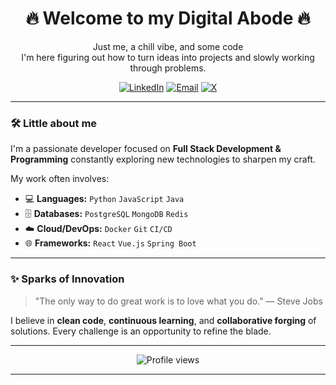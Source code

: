<div align="center">
  <h1>🔥 Welcome to my Digital Abode 🔥</h1>
  <p>Just me, a chill vibe, and some code <br> I'm here figuring out how to turn ideas into projects and slowly working through problems.</p>
</div>
<div align="center">
  <a href="https://www.linkedin.com/in/anshhhhh/" target="_blank"><img src="https://img.shields.io/badge/LinkedIn-%230077B5.svg?&style=for-the-badge&logo=linkedin&logoColor=white" alt="LinkedIn"></a>
  <a href="mailto:anshkumar975310@gmail.com"><img src="https://img.shields.io/badge/Email-D14836?style=for-the-badge&logo=gmail&logoColor=white" alt="Email"></a>
  <a href="https://x.com/a_arora937" target="_blank"><img src="https://img.shields.io/badge/Twitter-%231DA1F2.svg?&style=for-the-badge&logo=twitter&logoColor=white" alt="X"></a>
<!--   <a href="https://your-website.com" target="_blank"><img src="https://img.shields.io/badge/Website-FF5733?style=for-the-badge&logo=About.me&logoColor=white" alt="Website"></a> -->
</div>

---

### 🛠️ Little about me 

I'm a passionate developer focused on **Full Stack Development & Programming** constantly exploring new technologies to sharpen my craft.

My work often involves:
* 💻 **Languages:** `Python` `JavaScript` `Java` 
* 🗄️ **Databases:** `PostgreSQL` `MongoDB` `Redis`
* ☁️ **Cloud/DevOps:** `Docker` `Git` `CI/CD`
* 🌐 **Frameworks:** `React` `Vue.js` `Spring Boot`

---
<!--
### 🔭 My Latest Creations

| Project Name | Description | Technologies |
| :---------- | :---------- | :---------- |
| **[Project 1 Name]** | [A brief, engaging description of Project 1] | `[Tech 1]` `[Tech 2]` |
| **[Project 2 Name]** | [A brief, engaging description of Project 2] | `[Tech 1]` `[Tech 2]` |
| **[Project 3 Name]** | [A brief, engaging description of Project 3] | `[Tech 1]` `[Tech 2]` |
| *Find more projects in my repositories!* |

---
-->
### ✨ Sparks of Innovation

> "The only way to do great work is to love what you do."
> — Steve Jobs

I believe in **clean code**, **continuous learning**, and **collaborative forging** of solutions. Every challenge is an opportunity to refine the blade.



---

<div align="center">
<!--   <img src="https://github-readme-stats.vercel.app/api/top-langs/?username=ansssh&theme=vue-dark&show_icons=true&hide_border=true&layout=compact" alt="Top Languages" width=300> -->
  <img src="https://github-readme-stats.vercel.app/api?username=ansssh&theme=vue-dark&show_icons=true&hide_border=true&count_private=true" alt="Profile views" >
</div>

---
